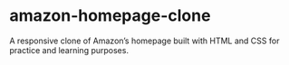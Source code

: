 # amazon-homepage-clone
A responsive clone of Amazon’s homepage built with HTML and CSS for practice and learning purposes.
